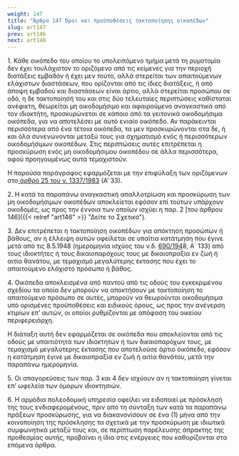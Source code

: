 ```yaml
---
weight: 147
title: "Άρθρο 147 Όροι και προϋποθέσεις τακτοποίησης οικοπέδων"
slug: art147
prev: art146
next: art148
---
```


1\. Κάθε οικόπεδο του οποίου το υπολειπόμενο τμήμα μετά τη ρυμοτομία δεν έχει τουλάχιστον το οριζόμενο από τις κείμενες για την περιοχή διατάξεις εμβαδόν ή έχει μεν τούτο, αλλά στερείται των απαιτούμενων ελάχιστων διαστάσεων, που ορίζονται από τις ίδιες διατάξεις, ή από άποψη εμβαδού και διαστάσεων είναι άρτιο, αλλά στερείται προσώπου σε οδό, η δε τακτοποίησή του και στις δύο τελευταίες περιπτώσεις καθίσταται ανέφικτη, θεωρείται μη οικοδομήσιμο και αφαιρούμενο αναγκαστικά από τον ιδιοκτήτη, προσκυρώνεται σε κάποιο από τα γειτονικά οικοδομήσιμα οικόπεδα, για να αποτελέσει με αυτό ενιαίο οικόπεδο. Αν παράκεινται περισσότερα από ένα τέτοια οικόπεδα, τα μεν προσκυρώνονται στα δε, ή και όλα συνενώνονται μεταξύ τους για σχηματισμό ενός ή περισσότερων οικοδομήσιμων οικοπέδων. Στις περιπτώσεις αυτές επιτρέπεται η προσκύρωση ενός μη οικοδομήσιμου οικοπέδου σε άλλα περισσότερα, αφού προηγουμένως αυτά τεμαχιστούν.

Η παρούσα παράγραφος εφαρμόζεται με την επιφύλαξη των οριζόμενων στο<a href="https://ia37rg02wpsa01.blob.core.windows.net/fek/01/1983/19830100033.pdf" title="Δείτε το Σχετικό"> άρθρο 25 του ν. 1337/1983</a> (Α’ 33).

2\. Η κατά τα παραπάνω αναγκαστική απαλλοτρίωση και προσκύρωση των μη οικοδομήσιμων οικοπέδων αποκλείεται εφόσον επί τούτων υπάρχουν οικοδομές, ως προς την έννοια των οποίων ισχύει η παρ. 2 [του άρθρου 146]({{< relref "art146" >}} "Δείτε το Σχετικό").

3\. Δεν επιτρέπεται η τακτοποίηση οικοπέδων για απόκτηση προσώπων ή βάθους, αν η έλλειψη αυτών οφείλεται σε υπαίτια κατάτμηση που έγινε μετά από τις 8.5.1948 (ημερομηνία ισχύος του ν.δ. [690/194](about:blank)8, Α΄ 133) από τους ιδιοκτήτες ή τους δικαιοπαρόχους τους με δικαιοπραξία εν ζωή ή αιτία θανάτου, με τεμαχισμό μεγαλύτερης έκτασης που έχει το απαιτούμενο ελάχιστο πρόσωπο ή βάθος.

4\. Οικόπεδα αποκλεισμένα από παντού από τις οδούς του εγκεκριμένου σχεδίου τα οποία δεν μπορούν να αποκτήσουν με τακτοποίηση το απαιτούμενο πρόσωπο σε αυτές, μπορούν να θεωρούνται οικοδομήσιμα υπό ορισμένες προϋποθέσεις και ειδικούς όρους, ως προς την ανέγερση κτιρίων επ’ αυτών, οι οποίοι ρυθμίζονται με απόφαση του οικείου περιφερειάρχη.

Η διάταξη αυτή δεν εφαρμόζεται σε οικόπεδα που αποκλείονται από τις οδούς με υπαιτιότητα των ιδιοκτητών ή των δικαιοπαρόχων τους, με τεμαχισμό μεγαλύτερης έκτασης που αποτελούσε άρτιο οικόπεδο, εφόσον η κατάτμηση έγινε με δικαιοπραξία εν ζωή ή αιτία θανάτου, μετά την παραπάνω ημερομηνία.

5\. Οι απαγορεύσεις των παρ. 3 και 4 δεν ισχύουν αν η τακτοποίηση γίνεται επ’ ωφελεία των όμορων ιδιοκτησιών.

6\. Η αρμόδια πολεοδομική υπηρεσία οφείλει να ειδοποιεί με πρόσκλησή της τους ενδιαφερομένους, πριν από τη σύνταξη των κατά τα παραπάνω πράξεων προσκύρωσης, για να διακανονίσουν σε ένα (1) μήνα από την κοινοποίηση της πρόσκλησης τα σχετικά με την προσκύρωση με ιδιωτικά συμφωνητικά μεταξύ τους και, σε περίπτωση παρέλευσης άπρακτης της προθεσμίας αυτής, προβαίνει η ίδια στις ενέργειες που καθορίζονται στα επόμενα άρθρα.



